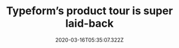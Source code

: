 ﻿---
title: "Typeform’s product tour is super laid-back"
description: "Typeform prompts a product tour modal once you start with the product. It features a tiny doodle and the copy is nicely written in a friendly voice."
popupImage: "/assets/onboardings/typeform-product-tour.jpg"
popupImageAlt: Typeform’s product tour is super laid-back
date: "2020-03-16T05:35:07.322Z"
category: 2
product: 1
bullets:
    - title: "✅ <b>Friendly and understanding</b> : One thing that most tools might be missing is some chill. By letting the users take a breath and get comfortable before the tour, Typeform does an exceptional job. <br>
              ✅ <b>Good copy</b> : Typeform doesn’t go with a “start the tour” button. Instead, there is a “show me the highlights” button that basically sends a message to the user saying it won’t take long and they will only see the important bits.<br>
              ✅ <b>Skip button larger than usual</b> : Instead of just going with a “close” button, Typeform makes use of both a “close” button and a “no thanks” button right next to the start button. This way, they make sure the user frustration is minimal by being just a little more understanding. <br>"
    - title: "<b>Elements used</b>:<br> 1-Start tour modal"
    
---